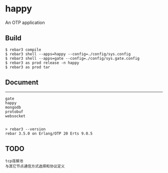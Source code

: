 happy
=====

An OTP application

Build
-----

    $ rebar3 compile
    $ rebar3 shell --apps=happy --config=./config/sys.config
    $ rebar3 shell --apps=gate --config=./config/sys.gate.config
    $ rebar3 as prod release -n happy
    $ rebar3 as prod tar

## Document
-----
    gate
    happy
    mongodb
    protobuf
    websocket

```

> rebar3 --version
rebar 3.5.0 on Erlang/OTP 20 Erts 9.0.5

```

TODO
-----
    tcp连接池
    与其它节点通信方式选择和协议定义

